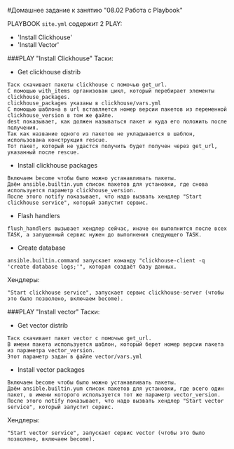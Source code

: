 #Домашнее задание к занятию "08.02 Работа с Playbook"

PLAYBOOK `site.yml` содержит 2 PLAY:
 - 'Install Clickhouse'
 - 'Install Vector'

###PLAY "Install Clickhouse"
Таски:
- Get clickhouse distrib
```text
Таск скачивает пакеты clickhouse с помочью get_url.
С помощью with_items организован цикл, который перебирает элементы clickhouse_packages.
clickhouse_packages указаны в clickhouse/vars.yml
С помощью шаблона в url вставляется номер версии пакетов из переменной clickhouse_version в том же файле.
dest показывает, как должен называться пакет и куда его положить после получения.
Так как название одного из пакетов не укладывается в шаблон, использована конструкция rescue.
Тот пакет, который не удастся получить будет получен через get_url, указанный после rescue.
```
- Install clickhouse packages
```text
Включаем become чтобы было можно устанавливать пакеты.
Даём ansible.builtin.yum список пакетов для установки, где снова используется параметр clickhouse_version.
После этого notify показывает, что надо вызвать хендлер "Start clickhouse service", который запустит сервис.
```
- Flash handlers
```text
flush_handlers вызывает хендлер сейчас, иначе он выполнится после всех TASK, а запущенный сервис нужен до выполнения следующего TASK.
```
- Create database
```text
ansible.builtin.command запускает команду "clickhouse-client -q 'create database logs;'", которая создаёт базу данных.
```
Хендлеры:
```text
"Start clickhouse service", запускает сервис clickhouse-server (чтобы это было позволено, включаем become).
```

###PLAY "Install vector"
Таски:
- Get vector distrib
```text
Таск скачивает пакет vector с помочью get_url.
В имени пакета используется шаблон, который берет номер версии пакета из параметра vector_version.
Этот параметр задан в файле vector/vars.yml
```
- Install vector packages
```text
Включаем become чтобы было можно устанавливать пакеты.
Даём ansible.builtin.yum список пакетов для установки, где всего один пакет, в имени которого используется тот же параметр vector_version.
После этого notify показывает, что надо вызвать хендлер "Start vector service", который запустит сервис.
```
Хендлеры:
```text
"Start vector service", запускает сервис vector (чтобы это было позволено, включаем become).
```
